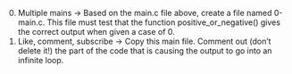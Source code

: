 0. Multiple mains -> Based on the main.c file above, create a file named 0-main.c. This file must test that the function positive_or_negative() gives the correct output when given a case of 0.
1. Like, comment, subscribe -> Copy this main file. Comment out (don’t delete it!) the part of the code that is causing the output to go into an infinite loop.
